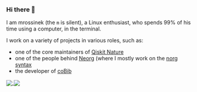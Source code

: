 ### Hi there 👋

I am mrossinek (the `m` is silent), a Linux enthusiast, who spends 99% of his
time using a computer, in the terminal.

I work on a variety of projects in various roles, such as:
- one of the core maintainers of [Qiskit Nature](https://github.com/Qiskit/qiskit-nature)
- one of the people behind [Neorg](https://github.com/nvim-neorg/neorg)
  (where I mostly work on the [norg syntax](https://github.com/nvim-neorg/tree-sitter-norg)
- the developer of [coBib](https://github.com/mrossinek/cobib)

<a href="https://github.com/mrossinek">
  <img align="center" src="https://github-readme-stats.vercel.app/api?username=mrossinek&show_icons=True&theme=dark&include_all_commits=True&count_private=True" />
</a>
<a href="https://github.com/mrossinek">
  <img align="center" src="https://github-readme-stats.vercel.app/api/top-langs/?username=mrossinek&theme=dark&langs_count=8&layout=compact" />
</a>


<!-- vim: set tw=100 :-->
